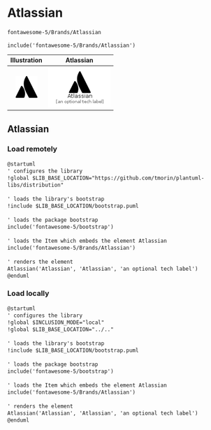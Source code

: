 # Atlassian


```text
fontawesome-5/Brands/Atlassian
```

```text
include('fontawesome-5/Brands/Atlassian')
```



| Illustration | Atlassian |
| :---: | :---: |
| ![illustration for Illustration](../../fontawesome-5/Brands/Atlassian.png) | ![illustration for Atlassian](../../fontawesome-5/Brands/Atlassian.Local.png) |




## Atlassian

### Load remotely
```plantuml
@startuml
' configures the library
!global $LIB_BASE_LOCATION="https://github.com/tmorin/plantuml-libs/distribution"

' loads the library's bootstrap
!include $LIB_BASE_LOCATION/bootstrap.puml

' loads the package bootstrap
include('fontawesome-5/bootstrap')

' loads the Item which embeds the element Atlassian
include('fontawesome-5/Brands/Atlassian')

' renders the element
Atlassian('Atlassian', 'Atlassian', 'an optional tech label')
@enduml
```

### Load locally
```plantuml
@startuml
' configures the library
!global $INCLUSION_MODE="local"
!global $LIB_BASE_LOCATION="../.."

' loads the library's bootstrap
!include $LIB_BASE_LOCATION/bootstrap.puml

' loads the package bootstrap
include('fontawesome-5/bootstrap')

' loads the Item which embeds the element Atlassian
include('fontawesome-5/Brands/Atlassian')

' renders the element
Atlassian('Atlassian', 'Atlassian', 'an optional tech label')
@enduml
```

